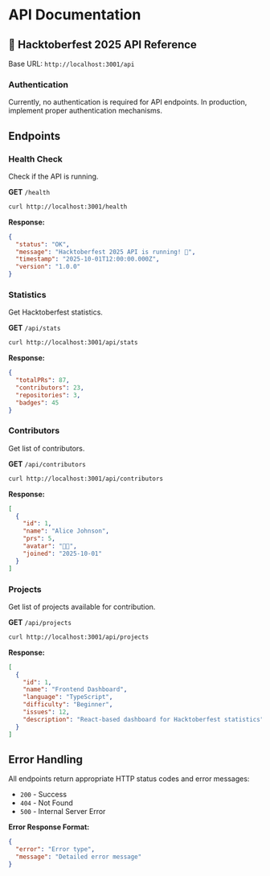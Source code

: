 # API Documentation

## 🚀 Hacktoberfest 2025 API Reference

Base URL: `http://localhost:3001/api`

### Authentication

Currently, no authentication is required for API endpoints. In production, implement proper authentication mechanisms.

## Endpoints

### Health Check

Check if the API is running.

**GET** `/health`

```bash
curl http://localhost:3001/health
```

**Response:**
```json
{
  "status": "OK",
  "message": "Hacktoberfest 2025 API is running! 🎃",
  "timestamp": "2025-10-01T12:00:00.000Z",
  "version": "1.0.0"
}
```

### Statistics

Get Hacktoberfest statistics.

**GET** `/api/stats`

```bash
curl http://localhost:3001/api/stats
```

**Response:**
```json
{
  "totalPRs": 87,
  "contributors": 23,
  "repositories": 3,
  "badges": 45
}
```

### Contributors

Get list of contributors.

**GET** `/api/contributors`

```bash
curl http://localhost:3001/api/contributors
```

**Response:**
```json
[
  {
    "id": 1,
    "name": "Alice Johnson",
    "prs": 5,
    "avatar": "👩‍💻",
    "joined": "2025-10-01"
  }
]
```

### Projects

Get list of projects available for contribution.

**GET** `/api/projects`

```bash
curl http://localhost:3001/api/projects
```

**Response:**
```json
[
  {
    "id": 1,
    "name": "Frontend Dashboard",
    "language": "TypeScript",
    "difficulty": "Beginner",
    "issues": 12,
    "description": "React-based dashboard for Hacktoberfest statistics"
  }
]
```

## Error Handling

All endpoints return appropriate HTTP status codes and error messages:

- `200` - Success
- `404` - Not Found
- `500` - Internal Server Error

**Error Response Format:**
```json
{
  "error": "Error type",
  "message": "Detailed error message"
}
```